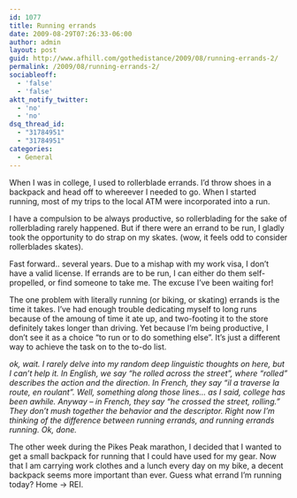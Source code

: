 ```yaml
---
id: 1077
title: Running errands
date: 2009-08-29T07:26:33-06:00
author: admin
layout: post
guid: http://www.afhill.com/gothedistance/2009/08/running-errands-2/
permalink: /2009/08/running-errands-2/
sociableoff:
  - 'false'
  - 'false'
aktt_notify_twitter:
  - 'no'
  - 'no'
dsq_thread_id:
  - "31784951"
  - "31784951"
categories:
  - General
---
```

When I was in college, I used to rollerblade errands. I&#8217;d throw shoes in a backpack and head off to whereever I needed to go. When I started running, most of my trips to the local ATM were incorporated into a run. 

I have a compulsion to be always productive, so rollerblading for the sake of rollerblading rarely happened. But if there were an errand to be run, I gladly took the opportunity to do strap on my skates. (wow, it feels odd to consider rollerblades skates). 

Fast forward.. several years. Due to a mishap with my work visa, I don&#8217;t have a valid license. If errands are to be run, I can either do them self-propelled, or find someone to take me. The excuse I&#8217;ve been waiting for!

The one problem with literally running (or biking, or skating) errands is the time it takes. I&#8217;ve had enough trouble dedicating myself to long runs because of the amoung of time it ate up, and two-footing it to the store definitely takes longer than driving. Yet because I&#8217;m being productive, I don&#8217;t see it as a choice &#8220;to run or to do something else&#8221;. It&#8217;s just a different way to achieve the task on to the to-do list. 

_ok, wait. I rarely delve into my random deep linguistic thoughts on here, but I can&#8217;t help it. In English, we say &#8220;he rolled across the street&#8221;, where &#8220;rolled&#8221; describes the action and the direction. In French, they say &#8220;il a traverse la route, en roulant&#8221;. Well, something along those lines&#8230; as I said, college has been awhile. Anyway &#8211; in French, they say &#8220;he crossed the street, rolling.&#8221; They don&#8217;t mush together the behavior and the descriptor. Right now I&#8217;m thinking of the difference between running errands, and running errands running. Ok, done._

The other week during the Pikes Peak marathon, I decided that I wanted to get a small backpack for running that I could have used for my gear. Now that I am carrying work clothes and a lunch every day on my bike, a decent backpack seems more important than ever. Guess what errand I&#8217;m running today? Home -> REI.